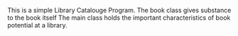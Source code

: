 This is a simple Library Catalouge Program. 
The book class gives substance to the book itself
The main class holds the important characteristics of book potential at a library. 

